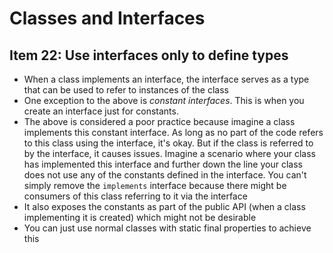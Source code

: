 # Classes and Interfaces
## Item 22: Use interfaces only to define types

- When a class implements an interface, the interface serves as a type that can be used to refer to instances of the class
- One exception to the above is _constant interfaces_. This is when you create an interface just for constants.
- The above is considered a poor practice because imagine a class implements this constant interface. As long as no part of the code refers to this class using the interface, it's okay. But if the class is referred to by the interface, it causes issues. Imagine a scenario where your class has implemented this interface and further down the line your class does not use any of the constants defined in the interface. You can't simply remove the `implements` interface because there might be consumers of this class referring to it via the interface
- It also exposes the constants as part of the public API (when a class implementing it is created) which might not be desirable
- You can just use normal classes with static final properties to achieve this
